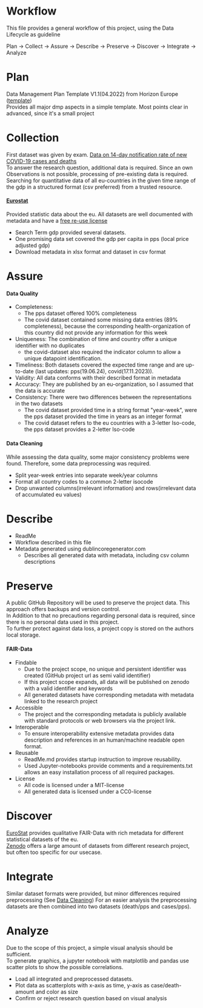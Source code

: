 # Workflow
This file provides a general workflow of this project, using the Data Lifecycle as guideline

Plan -> Collect -> Assure -> Describe -> Preserve -> Discover -> Integrate -> Analyze

# Plan
Data Management Plan Template V1.1(04.2022) from Horizon Europe ([template](https://ec.europa.eu/info/funding-tenders/opportunities/docs/2021-2027/horizon/temp-form/report/data-management-plan_he_en.docx))  
Provides all major dmp aspects in a simple template. 
Most points clear in advanced, since it's a small project

# Collection
First dataset was given by exam. [Data on 14-day notification rate of new COVID-19 cases and deaths](https://www.ecdc.europa.eu/en/publications-data/data-national-14-day-notification-rate-covid-19)  
To answer the research question, additional data is required. Since an own Observations is not possible, processing of pre-existing data is required.  
Searching for quantitative data of all eu-countries in the given time range of the gdp in a structured format (csv preferred) from a trusted resource.

#### [Eurostat](https://ec.europa.eu/eurostat/web/main/home)
Provided statistic data about the eu. All datasets are well documented with metadata and have a [free re-use license](https://ec.europa.eu/eurostat/about-us/policies/copyright)
- Search Term gdp provided several datasets.
- One promising data set covered the gdp per capita in pps (local price adjusted gdp)
- Download metadata in xlsx format and dataset in csv format

# Assure
#### Data Quality
- Completeness:
  - The pps dataset offered 100% completeness
  - The covid dataset contained some missing data entries (89% completeness), because the corresponding health-organization of this country did not provide any information for this week 
- Uniqueness: The combination of time and country offer a unique identifier with no duplicates
  - the covid-dataset also required the indicator column to allow a unique datapoint identification.
- Timeliness: Both datasets covered the expected time range and are up-to-date (last updates: pps(19.06.24), covid(17.11.2023)).
- Validity: All data conforms with their described format in metadata
- Accuracy: They are published by an eu-organization, so I assumed that the data is accurate
- Consistency: There were two differences between the representations in the two datasets
  - The covid dataset provided time in a string format "year-week", were the pps dataset provided the time in years as an integer format
  - The covid dataset refers to the eu countries with a 3-letter Iso-code, the pps dataset provides a 2-letter Iso-code

#### Data Cleaning

While assessing the data quality, some major consistency problems were found. Therefore, some data preprocessing was required.
- Split year-week entries into separate week/year columns
- Format all country codes to a common 2-letter isocode
- Drop unwanted columns(irrelevant information) and rows(irrelevant data of accumulated eu values)

# Describe
- ReadMe
- Workflow described in this file
- Metadata generated using dublincoregenerator.com
  - Describes all generated data with metadata, including csv column descriptions

# Preserve
A public GitHub Repository will be used to preserve the project data. This approach offers backups and version control.  
In Addition to that no precautions regarding personal data is required, since there is no personal data used in this project.  
To further protect against data loss, a project copy is stored on the authors local storage. 

#### FAIR-Data
- Findable
  - Due to the project scope, no unique and persistent identifier was created (GitHub project url as semi valid identifier)
  - If this project scope expands, all data will be published on zenodo with a valid identifier and keywords
  - All generated datasets have corresponding metadata with metadata linked to the research project
- Accessible
  - The project and the corresponding metadata is publicly available with standard protocols or web browsers via the project link.
- Interoperable
  - To ensure interoperability extensive metadata provides data description and references in an human/machine readable open format.
- Reusable
  - ReadMe.md provides startup instruction to improve reusability.
  - Used Jupyter-notebooks provide comments and a requirements.txt allows an easy installation process of all required packages.
- License
  - All code is licensed under a MIT-license
  - All generated data is licensed under a CC0-license

# Discover
[EuroStat](https://ec.europa.eu/eurostat/web/main/home) provides qualitative FAIR-Data with rich metadata for different statistical datasets of the eu.  
[Zenodo](https://zenodo.org/) offers a large amount of datasets from different research project, but often too specific for our usecase.

# Integrate

Similar dataset formats were provided, but minor differences required preprocessing (See [Data Cleaning](#data-cleaning))
For an easier analysis the preprocessing datasets are then combined into two datasets (death/pps and cases/pps).

# Analyze

Due to the scope of this project, a simple visual analysis should be sufficient.  
To generate graphics, a jupyter notebook with matplotlib and pandas use scatter plots to show the possible correlations.
- Load all integrated and preprocessed datasets.
- Plot data as scatterplots with x-axis as time, y-axis as case/death-amount and color as size
- Confirm or reject research question based on visual analysis
